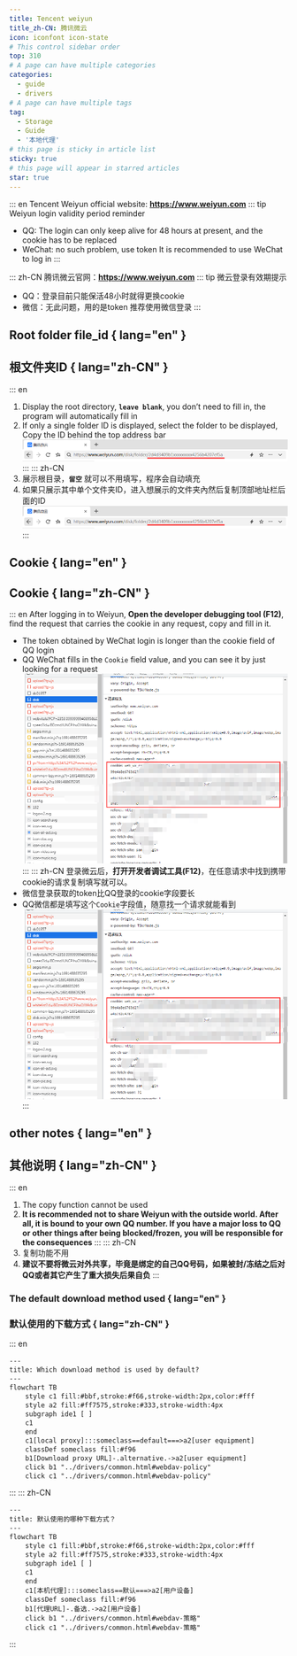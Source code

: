 ```yaml
---
title: Tencent weiyun
title_zh-CN: 腾讯微云
icon: iconfont icon-state
# This control sidebar order
top: 310
# A page can have multiple categories
categories:
  - guide
  - drivers
# A page can have multiple tags
tag:
  - Storage
  - Guide
  - '本地代理'
# this page is sticky in article list
sticky: true
# this page will appear in starred articles
star: true
---
```


::: en
Tencent Weiyun official website: **https://www.weiyun.com**
:::
tip Weiyun login validity period reminder

- QQ: The login can only keep alive for 48 hours at present, and the cookie has to be replaced
- WeChat: no such problem, use token
  It is recommended to use WeChat to log in
  :::

::: zh-CN
腾讯微云官网：**https://www.weiyun.com**
:::
tip 微云登录有效期提示

- QQ：登录目前只能保活48小时就得更换cookie
- 微信：无此问题，用的是token
  推荐使用微信登录
  :::

## **Root folder file_id** { lang="en" }

## **根文件夹ID** { lang="zh-CN" }

::: en

1. Display the root directory, **`leave blank`**, you don’t need to fill in, the program will automatically fill in
2. If only a single folder ID is displayed, select the folder to be displayed, Copy the ID behind the top address bar
   ![](/img/drivers/weiyun/weiyun_fl_id.png)
   :::
   ::: zh-CN
3. 展示根目录，**`留空`** 就可以不用填写，程序会自动填充
4. 如果只展示其中单个文件夹ID，进入想展示的文件夹內然后复制顶部地址栏后面的ID
   ![](/img/drivers/weiyun/weiyun_fl_id.png)
   :::

## **Cookie** { lang="en" }

## **Cookie** { lang="zh-CN" }

::: en
After logging in to Weiyun, **Open the developer debugging tool (F12)**, find the request that carries the cookie in any request, copy and fill in it.

- The token obtained by WeChat login is longer than the cookie field of QQ login
- QQ WeChat fills in the `Cookie` field value, and you can see it by just looking for a request
  ![](/img/drivers/weiyun/weiyun_cookie.png)
  :::
  ::: zh-CN
  登录微云后，**打开开发者调试工具(F12)**，在任意请求中找到携带cookie的请求复制填写就可以。
- 微信登录获取的token比QQ登录的cookie字段要长
- QQ微信都是填写这个`Cookie`字段值，随意找一个请求就能看到
  ![](/img/drivers/weiyun/weiyun_cookie.png)
  :::

## **other notes** { lang="en" }

## **其他说明** { lang="zh-CN" }

::: en

1. The copy function cannot be used
2. **It is recommended not to share Weiyun with the outside world. After all, it is bound to your own QQ number. If you have a major loss to QQ or other things after being blocked/frozen, you will be responsible for the consequences**
   :::
   ::: zh-CN
3. 复制功能不用
4. **建议不要将微云对外共享，毕竟是绑定的自己QQ号码，如果被封/冻结之后对QQ或者其它产生了重大损失后果自负**
   :::

### **The default download method used** { lang="en" }

### **默认使用的下载方式** { lang="zh-CN" }

::: en

```mermaid
---
title: Which download method is used by default?
---
flowchart TB
    style c1 fill:#bbf,stroke:#f66,stroke-width:2px,color:#fff
    style a2 fill:#ff7575,stroke:#333,stroke-width:4px
    subgraph ide1 [ ]
    c1
    end
    c1[local proxy]:::someclass==default===>a2[user equipment]
    classDef someclass fill:#f96
    b1[Download proxy URL]-.alternative.->a2[user equipment]
    click b1 "../drivers/common.html#webdav-policy"
    click c1 "../drivers/common.html#webdav-policy"
```

:::
::: zh-CN

```mermaid
---
title: 默认使用的哪种下载方式？
---
flowchart TB
    style c1 fill:#bbf,stroke:#f66,stroke-width:2px,color:#fff
    style a2 fill:#ff7575,stroke:#333,stroke-width:4px
    subgraph ide1 [ ]
    c1
    end
    c1[本机代理]:::someclass==默认===>a2[用户设备]
    classDef someclass fill:#f96
    b1[代理URL]-.备选.->a2[用户设备]
    click b1 "../drivers/common.html#webdav-策略"
    click c1 "../drivers/common.html#webdav-策略"
```

:::
